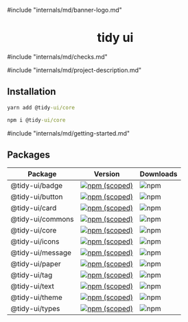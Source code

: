 #include "internals/md/banner-logo.md"

<h1 align="center">tidy ui</h1>

#include "internals/md/checks.md"

#include "internals/md/project-description.md"

## Installation

```cmd
yarn add @tidy-ui/core
```

```cmd
npm i @tidy-ui/core
```

#include "internals/md/getting-started.md"

## Packages

<table>
  <thead>
    <tr><th>Package</th><th>Version</th><th>Downloads</th></tr>
  </thead>
  <tbody>
  <tr>
    <td>@tidy-ui/badge</td>
    <td><a href="https://www.npmjs.com/package/@tidy-ui/badge"><img alt="npm (scoped)" src="https://img.shields.io/npm/v/@tidy-ui/badge"></a></td>
    <td><img alt="npm" src="https://img.shields.io/npm/dw/@tidy-ui/badge"></td>
  </tr>
  <tr>
    <td>@tidy-ui/button</td>
    <td><a href="https://www.npmjs.com/package/@tidy-ui/button"><img alt="npm (scoped)" src="https://img.shields.io/npm/v/@tidy-ui/button"></a></td>
    <td><img alt="npm" src="https://img.shields.io/npm/dw/@tidy-ui/button"></td>
  </tr>
  <tr>
    <td>@tidy-ui/card</td>
    <td><a href="https://www.npmjs.com/package/@tidy-ui/card"><img alt="npm (scoped)" src="https://img.shields.io/npm/v/@tidy-ui/card"></a></td>
    <td><img alt="npm" src="https://img.shields.io/npm/dw/@tidy-ui/card"></td>
  </tr>
  <tr>
    <td>@tidy-ui/commons</td>
    <td><a href="https://www.npmjs.com/package/@tidy-ui/commons"><img alt="npm (scoped)" src="https://img.shields.io/npm/v/@tidy-ui/commons"></a></td>
    <td><img alt="npm" src="https://img.shields.io/npm/dw/@tidy-ui/commons"></td>
  </tr>
  <tr>
    <td>@tidy-ui/core</td>
    <td><a href="https://www.npmjs.com/package/@tidy-ui/core"><img alt="npm (scoped)" src="https://img.shields.io/npm/v/@tidy-ui/core"></a></td>
    <td><img alt="npm" src="https://img.shields.io/npm/dw/@tidy-ui/core"></td>
  </tr>
  <tr>
    <td>@tidy-ui/icons</td>
    <td><a href="https://www.npmjs.com/package/@tidy-ui/icons"><img alt="npm (scoped)" src="https://img.shields.io/npm/v/@tidy-ui/icons"></a></td>
    <td><img alt="npm" src="https://img.shields.io/npm/dw/@tidy-ui/icons"></td>
  </tr>
  <tr>
    <td>@tidy-ui/message</td>
    <td><a href="https://www.npmjs.com/package/@tidy-ui/message"><img alt="npm (scoped)" src="https://img.shields.io/npm/v/@tidy-ui/message"></a></td>
    <td><img alt="npm" src="https://img.shields.io/npm/dw/@tidy-ui/message"></td>
  </tr>
  <tr>
    <td>@tidy-ui/paper</td>
    <td><a href="https://www.npmjs.com/package/@tidy-ui/paper"><img alt="npm (scoped)" src="https://img.shields.io/npm/v/@tidy-ui/paper"></a></td>
    <td><img alt="npm" src="https://img.shields.io/npm/dw/@tidy-ui/paper"></td>
  </tr>
  <tr>
    <td>@tidy-ui/tag</td>
    <td><a href="https://www.npmjs.com/package/@tidy-ui/tag"><img alt="npm (scoped)" src="https://img.shields.io/npm/v/@tidy-ui/tag"></a></td>
    <td><img alt="npm" src="https://img.shields.io/npm/dw/@tidy-ui/tag"></td>
  </tr>
  <tr>
    <td>@tidy-ui/text</td>
    <td><a href="https://www.npmjs.com/package/@tidy-ui/text"><img alt="npm (scoped)" src="https://img.shields.io/npm/v/@tidy-ui/text"></a></td>
    <td><img alt="npm" src="https://img.shields.io/npm/dw/@tidy-ui/text"></td>
  </tr>
  <tr>
    <td>@tidy-ui/theme</td>
    <td><a href="https://www.npmjs.com/package/@tidy-ui/theme"><img alt="npm (scoped)" src="https://img.shields.io/npm/v/@tidy-ui/theme"></a></td>
    <td><img alt="npm" src="https://img.shields.io/npm/dw/@tidy-ui/theme"></td>
  </tr>
  <tr>
    <td>@tidy-ui/types</td>
    <td><a href="https://www.npmjs.com/package/@tidy-ui/types"><img alt="npm (scoped)" src="https://img.shields.io/npm/v/@tidy-ui/types"></a></td>
    <td><img alt="npm" src="https://img.shields.io/npm/dw/@tidy-ui/types"></td>
  </tr>
  </tbody>
</table>
